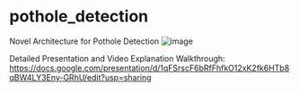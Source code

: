 # pothole_detection

Novel Architecture for Pothole Detection
![image](https://user-images.githubusercontent.com/73076997/218257509-c8b83c2e-68cd-45b6-850f-aa545dff295c.png)

Detailed Presentation and Video Explanation Walkthrough:
https://docs.google.com/presentation/d/1qFSrscF6bRfFhfkO12xK2fk6HTb8qBW4LY3Eny-GRhU/edit?usp=sharing
